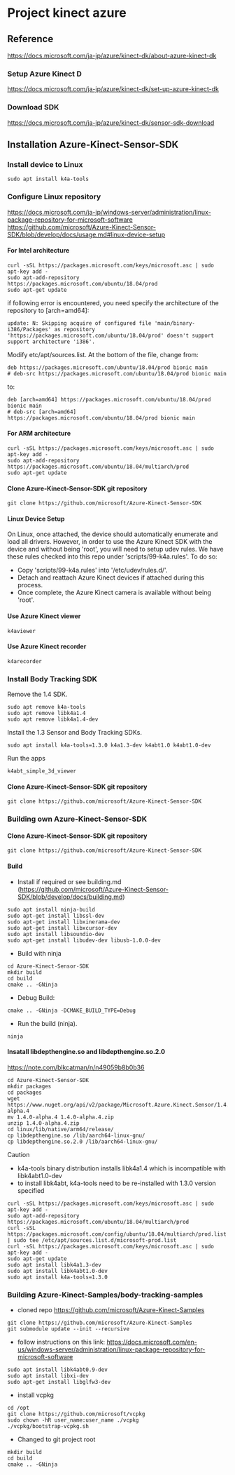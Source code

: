 # Project kinect azure

## Reference
https://docs.microsoft.com/ja-jp/azure/kinect-dk/about-azure-kinect-dk
### Setup Azure Kinect D
https://docs.microsoft.com/ja-jp/azure/kinect-dk/set-up-azure-kinect-dk
### Download SDK
https://docs.microsoft.com/ja-jp/azure/kinect-dk/sensor-sdk-download

## Installation Azure-Kinect-Sensor-SDK
### Install device to Linux
```
sudo apt install k4a-tools
```
### Configure Linux repository
https://docs.microsoft.com/ja-jp/windows-server/administration/linux-package-repository-for-microsoft-software
https://github.com/microsoft/Azure-Kinect-Sensor-SDK/blob/develop/docs/usage.md#linux-device-setup

#### For Intel architecture
```
curl -sSL https://packages.microsoft.com/keys/microsoft.asc | sudo apt-key add -
sudo apt-add-repository https://packages.microsoft.com/ubuntu/18.04/prod
sudo apt-get update
```
if following error is encountered, you need specify the architecture of the repository to [arch=amd64]:
```
update: N: Skipping acquire of configured file 'main/binary-i386/Packages' as repository 'https://packages.microsoft.com/ubuntu/18.04/prod' doesn't support support architecture 'i386'.
```
Modify etc/apt/sources.list. At the bottom of the file, change from:
```
deb https://packages.microsoft.com/ubuntu/18.04/prod bionic main
# deb-src https://packages.microsoft.com/ubuntu/18.04/prod bionic main
```
to:
```
deb [arch=amd64] https://packages.microsoft.com/ubuntu/18.04/prod bionic main
# deb-src [arch=amd64] https://packages.microsoft.com/ubuntu/18.04/prod bionic main
```

#### For ARM architecture
```
curl -sSL https://packages.microsoft.com/keys/microsoft.asc | sudo apt-key add -
sudo apt-add-repository https://packages.microsoft.com/ubuntu/18.04/multiarch/prod
sudo apt-get update
```
#### Clone Azure-Kinect-Sensor-SDK git repository
```
git clone https://github.com/microsoft/Azure-Kinect-Sensor-SDK
```
#### Linux Device Setup
On Linux, once attached, the device should automatically enumerate and load all drivers. However, in order to use the Azure Kinect SDK with the device and without being 'root', you will need to setup udev rules. We have these rules checked into this repo under 'scripts/99-k4a.rules'. To do so:
- Copy 'scripts/99-k4a.rules' into '/etc/udev/rules.d/'.
- Detach and reattach Azure Kinect devices if attached during this process.
- Once complete, the Azure Kinect camera is available without being 'root'.

#### Use Azure Kinect viewer
```
k4aviewer
```
#### Use Azure Kinect recorder
```
k4arecorder
```
### Install Body Tracking SDK
Remove the 1.4 SDK.
```
sudo apt remove k4a-tools
sudo apt remove libk4a1.4
sudo apt remove libk4a1.4-dev
```
Install the 1.3 Sensor and Body Tracking SDKs.
```
sudo apt install k4a-tools=1.3.0 k4a1.3-dev k4abt1.0 k4abt1.0-dev
```
Run the apps
```
k4abt_simple_3d_viewer
```
#### Clone Azure-Kinect-Sensor-SDK git repository
```
git clone https://github.com/microsoft/Azure-Kinect-Sensor-SDK
```
### Building own Azure-Kinect-Sensor-SDK
#### Clone Azure-Kinect-Sensor-SDK git repository
```
git clone https://github.com/microsoft/Azure-Kinect-Sensor-SDK
```
#### Build
- Install if required or see building.md (https://github.com/microsoft/Azure-Kinect-Sensor-SDK/blob/develop/docs/building.md)
```
sudo apt install ninja-build
sudo apt-get install libssl-dev
sudo apt-get install libxinerama-dev
sudo apt-get install libxcursor-dev
sudo apt install libsoundio-dev
sudo apt-get install libudev-dev libusb-1.0.0-dev
```
- Build with ninja
```
cd Azure-Kinect-Sensor-SDK
mkdir build
cd build
cmake .. -GNinja
```
- Debug Build:
```
cmake .. -GNinja -DCMAKE_BUILD_TYPE=Debug
```
- Run the build (ninja).
```
ninja
```
#### Insatall libdepthengine.so and libdepthengine.so.2.0
https://note.com/blkcatman/n/n49059b8b0b36
```
cd Azure-Kinect-Sensor-SDK
mkdir packages
cd packages
wget https://www.nuget.org/api/v2/package/Microsoft.Azure.Kinect.Sensor/1.4.0-alpha.4
mv 1.4.0-alpha.4 1.4.0-alpha.4.zip
unzip 1.4.0-alpha.4.zip
cd linux/lib/native/arm64/release/
cp libdepthengine.so /lib/aarch64-linux-gnu/
cp libdepthengine.so.2.0 /lib/aarch64-linux-gnu/
```
Caution
- k4a-tools binary distribution installs libk4a1.4 which is incompatible with libk4abt1.0-dev
- to install libk4abt, k4a-tools need to be re-installed with 1.3.0 version specified
```
curl -sSL https://packages.microsoft.com/keys/microsoft.asc | sudo apt-key add -
sudo apt-add-repository https://packages.microsoft.com/ubuntu/18.04/multiarch/prod
curl -sSL https://packages.microsoft.com/config/ubuntu/18.04/multiarch/prod.list | sudo tee /etc/apt/sources.list.d/microsoft-prod.list
curl -sSL https://packages.microsoft.com/keys/microsoft.asc | sudo apt-key add -
sudo apt-get update
sudo apt install libk4a1.3-dev
sudo apt install libk4abt1.0-dev
sudo apt install k4a-tools=1.3.0
```

### Building Azure-Kinect-Samples/body-tracking-samples
- cloned repo https://github.com/microsoft/Azure-Kinect-Samples
```
git clone https://github.com/microsoft/Azure-Kinect-Samples
git submodule update --init --recursive
```
- follow instructions on this link: https://docs.microsoft.com/en-us/windows-server/administration/linux-package-repository-for-microsoft-software
```
sudo apt install libk4abt0.9-dev
sudo apt install libxi-dev
sudo apt-get install libglfw3-dev
```
- install vcpkg
```
cd /opt
git clone https://github.com/microsoft/vcpkg
sudo chown -hR user_name:user_name ./vcpkg
./vcpkg/bootstrap-vcpkg.sh
```
- Changed to git project root
```
mkdir build
cd build
cmake .. -GNinja
```
